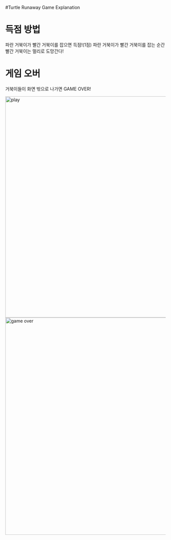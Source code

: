 #Turtle Runaway Game Explanation

# 득점 방법
파란 거북이가 빨간 거북이를 잡으면 득점!(1점)
파란 거북이가 빨간 거북이를 잡는 순간 빨간 거북이는 멀리로 도망간다!

# 게임 오버
거북이들이 화면 밖으로 나가면 GAME OVER!

<img width="692" alt="play" src="https://github.com/user-attachments/assets/ee1422c4-4af8-4ed3-8aa0-90c3009be6ee">
<img width="680" alt="game over" src="https://github.com/user-attachments/assets/0b862bf7-5d6b-44a0-93f5-3710a0d8a7e8">
